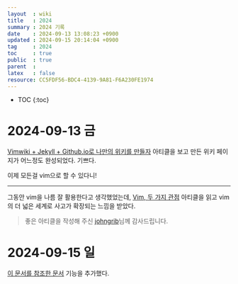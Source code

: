 ```yaml
---
layout  : wiki
title   : 2024
summary : 2024 기록
date    : 2024-09-13 13:08:23 +0900
updated : 2024-09-15 20:14:04 +0900
tag     : 2024
toc     : true
public  : true
parent  :
latex   : false
resource: CC5FDF56-BDC4-4139-9A81-F6A230FE1974
---
```

* TOC
{:toc}

# 2024-09-13 금

[Vimwiki + Jekyll + Github.io로 나만의 위키를 만들자](https://johngrib.github.io/wiki/my-wiki/) 아티클을 보고
만든 위키 페이지가 어느정도 완성되었다. 기쁘다.

이제 모든걸 vim으로 할 수 있다니!

---

그동안 vim을 나름 잘 활용한다고 생각했었는데, [Vim, 두 가지 관점](https://johngrib.github.io/wiki/two-views-of-vim) 아티클을 읽고
vim의 더 넓은 세계로 사고가 확장되는 느낌을 받았다.

> 좋은 아티클을 작성해 주신 [johngrib](https://github.com/johngrib)님께 감사드립니다.

# 2024-09-15 일

[이 문서를 참조한 문서](https://github.com/kanghyki/kanghyki.github.io/commit/3f12ca5d7b2719c38ce76c81d7dd54706f14512e) 기능을 추가했다.
